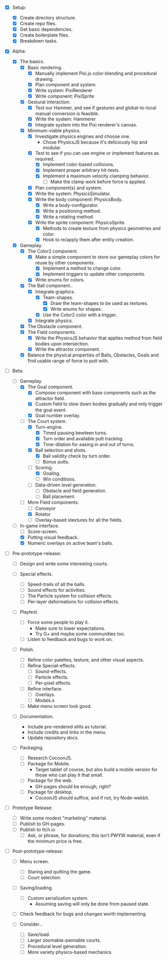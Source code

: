 - [x]   Setup:

    - [x]   Create directory structure.
    - [x]   Create repo files.
    - [x]   Get basic dependencies.
    - [x]   Create boilerplate files.
    - [x]   Breakdown tasks.

- [x]   Alpha:

    - [x]   The basics.
        - [x]   Basic rendering.
            - [x]   Manually implement Pixi.js color-blending and procedural drawing.
            - [x]   Plan component and system.
            - [x]   Write system: PixiRenderer
            - [x]   Write component: PixiSprite
        - [x]   Gestural interaction.
            - [x]   Test our Hammer, and see if gestures and global-to-local manual conversion is feasible.
            - [x]   Write the system: Hammerer
            - [x]   Integrate system into the Pixi renderer's canvas.
        - [x]   Minimum-viable physics.
            - [x]   Investigate physics engines and choose one.
                -   Chose PhysicsJS because it's deliciously hip and modular.
            - [x]   Test to see if you can use engine or implement features as required.
                - [x]   Implement color-based collisions.
                - [x]   Implement proper arbitrary hit-tests.
                - [x]   Implement a maximum velocity clamping behavior.
                    - [ ]   Make the clamp work before force is applied.
            - [x]   Plan component(s) and system.
            - [x]   Write the system: PhysicsSimulator.
            - [x]   Write the body component: PhysicsBody.
                - [x] Write a body-configurator.
                - [x] Write a positioning method.
                - [x] Write a rotating method.
            - [x]   Write the sprite component: PhysicsSprite.
                - [x] Methods to create texture from physics geometries and color.
                - [x] Hook to re/apply them after entity creation.
    - [x]   Gameplay.
        - [x]   The Color2 component.
            - [x]   Make a simple component to store our gameplay colors for reuse by other components.
                - [x]   Implement a method to change color.
                - [x]   Implement triggers to update other components.
            - [x]   Write enums for colors.
        - [x]   The Ball component..
            - [x]   Integrate graphics.
                - [x]   Team-shapes.
                    - [X]   Draw the team-shapes to be used as textures.
                    - [x]   Write enums for shapes.
                - [x]   Use the Color2 color with a trigger.
            - [x]   Integrate physics.
        - [x]   The Obstacle component.
        - [x]   The Field components.
            - [x]   Write the PhysicsJS behavior that applies method from field bodies upon intersection.
            - [x]   Write the attractor component.
        - [x]   Balance the physical properties of Balls, Obstacles, Goals and find usable range of force to putt with.

- [ ]   Beta:

    - [ ]   Gameplay.
        - [x]   The Goal component.
            - [x]   Compose component with base components such as the attractor field.
            - [x]   Custom field to slow down bodies gradually and only trigger the goal event.
            - [x]   Goal number overlay.
        - [ ]   The Court system.
            - [x]   Turn-engine.
                - [x]   Timed pausing bewteen turns.
                - [x]   Turn order and available putt tracking.
                - [x]   Time-dilation for easing in and out of turns.
            - [x]   Ball selection and shots.
                - [x]   Ball validity check by turn order.
                - [ ]   Bonus putts.
            - [ ]   Scoring.
                - [x]   Goaling.
                - [ ]   Win conditions.
            - [ ]   Data-driven level generation.
                - [ ]   Obstacle and field generation.
                - [ ]   Ball placement.
        - [ ]   More Field components.
            - [ ]   Conveyor
            - [x]   Rotator
            - [ ]   Overlay-based stextures for all the fields.
    
    - [ ]   In-game interface.
        - [ ]   Score-screen.
        - [x]   Putting visual feedback.
        - [x]   Numeric overlays on active team's balls.
        
- [ ]   Pre-prototype-release:

    - [ ]   Design and write some interesting courts.
    
    - [ ]   Special effects.
        - [ ]   Speed-trails of all the balls.
        - [ ]   Sound effects for activities.
        - [ ]   The Particle system for collision effects.
        - [ ]   Per-layer deformations for collision effects.
    
    - [ ]   Playtest.
        - [ ]   Force some people to play it.
            -   Make sure to lower expectations.
            -   Try G+ and maybe some communities too.
        - [ ]   Listen to feedback and bugs to work on.
        
    - [ ]   Polish.
        - [ ]   Refine color palettes, texture, and other visual aspects.
        - [ ]   Refine Special-effects.
            - [ ]   Sound-effects.
            - [ ]   Particle effects.
            - [ ]   Per-pixel effects.
        - [ ]   Refine interface.
            - [ ]   Overlays.
            - [ ]   Modals.s
        - [ ]   Make menu screen look good.
        
    - [ ]   Documentation.
        -   Include pre-rendered stills as tutorial.
        -   Include credits and links in the menu.
        -   Update repository docs.

    - [ ]   Packaging.
        - [ ]   Research CocoonJS.
        - [ ]   Package for Mobile.
            -   Target tablet of course, but also build a mobile version for those who can play it that small.
        - [ ]   Package for the web.
            -   GH-pages should be enough, right?
        - [ ]   Package for desktop.
            -   CocoonJS should suffice, and if not, try Node-wekbit.

- [ ]   Prototype Release:

    - [ ]   Write some modest "marketing" material.
    - [ ]   Publish to GH-pages.
    - [ ]   Publish to Itch.io
        - [ ]   Ask, or phrase, for donations; this isn't PWYW material, even if the minimum price is free.
    
- [ ]   Post-prototype-release:
        
    - [ ]   Menu screen.
        - [ ]   Staring and quitting the game.
        - [ ]   Court selection.
        
    - [ ]   Saving/loading.
        - [ ]   Custom serialization system.
            -   Assuming saving will only be done from paused state.

    - [ ]   Check feedback for bugs and changes worth implementing.

    - [ ]   Consider...
        - [ ]   Save/load.
        - [ ]   Larger zoomable-pannable courts.
        - [ ]   Procedural level generation.
        - [ ]   More variety physics-based mechanics.